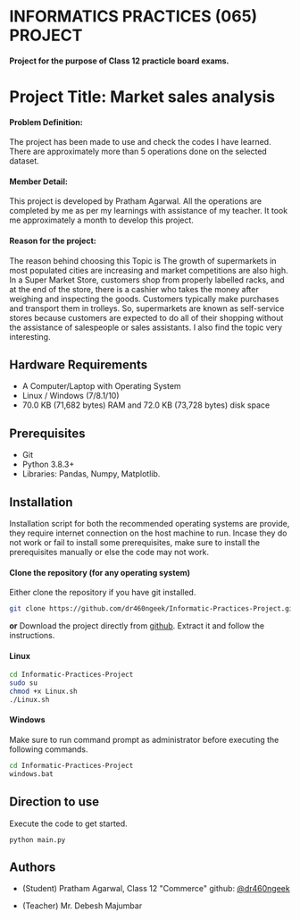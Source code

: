# **INFORMATICS PRACTICES (065) PROJECT**

#### Project for the purpose of Class 12 practicle board exams.
# Project Title: Market sales analysis

#### Problem Definition:

The project has been made to use and check the codes I have learned. There are approximately more than 5 operations done on the selected dataset.

#### Member Detail:

This project is developed by Pratham Agarwal. All the operations are completed by me as per my learnings with assistance of my teacher. It took me approximately a month to develop this project.

#### Reason for the project:

The reason behind choosing this Topic is The growth of supermarkets in most populated cities are increasing and market competitions are also high. In a Super Market Store, customers shop from properly labelled racks, and at the end of the store, there is a cashier who takes the money after weighing and inspecting the goods. Customers typically make purchases and transport them in trolleys. So, supermarkets are known as self-service stores because customers are expected to do all of their shopping without the assistance of salespeople or sales assistants. I also find the topic very interesting.

## **Hardware Requirements**

*	A Computer/Laptop with Operating System
*	Linux / Windows (7/8.1/10)
*	70.0 KB (71,682 bytes) RAM and 72.0 KB (73,728 bytes) disk space

## **Prerequisites**
* Git
* Python 3.8.3+
* Libraries: Pandas, Numpy, Matplotlib.

## **Installation**

 Installation script for both the recommended operating systems are provide, they require internet connection on the host machine to run. Incase they do not work or fail to install some prerequisites, make sure to install the prerequisites manually or else the code may not work.

#### Clone the repository (for any operating system)
Either clone the repository if you have git installed.
```bash
git clone https://github.com/dr460ngeek/Informatic-Practices-Project.git

```
**or** Download the project directly from [github](https://github.com/dr460ngeek/Informatic-Practices-Project.git). Extract it and follow the instructions.

#### Linux
```bash 
cd Informatic-Practices-Project 
sudo su
chmod +x Linux.sh
./Linux.sh
```
#### Windows 
Make sure to run command prompt as administrator before executing the following commands.
```bash
cd Informatic-Practices-Project 
windows.bat
```
## Direction to use
Execute the code to get started.
```
python main.py
```
## **Authors**

- (Student) Pratham Agarwal, Class 12 "Commerce" github: [@dr460ngeek](https://github.com/dr460ngeek)

- (Teacher) Mr. Debesh Majumbar
